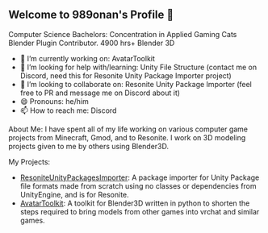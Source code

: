 ## Welcome to 989onan's Profile 👋

Computer Science Bachelors: Concentration in Applied Gaming 
Cats Blender Plugin Contributor. 
4900 hrs+ Blender 3D

- 🔭 I’m currently working on: AvatarToolkit
- 🤔 I’m looking for help with/learning: Unity File Structure (contact me on Discord, need this for Resonite Unity Package Importer project) 
- 👯 I’m looking to collaborate on: Resonite Unity Package Importer (feel free to PR and message me on Discord about it)
- 😄 Pronouns: he/him
- 📫 How to reach me: Discord

About Me:
I have spent all of my life working on various computer game projects from Minecraft, Gmod, and to Resonite. I work on 3D modeling projects given to me by others using Blender3D.

My Projects:
- [ResoniteUnityPackagesImporter](https://github.com/dfgHiatus/ResoniteUnityPackagesImporter): A package importer for Unity Package file formats made from scratch using no classes or dependencies from UnityEngine, and is for Resonite.
- [AvatarToolkit](https://github.com/teamneoneko/Avatar-Toolkit): A toolkit for Blender3D written in python to shorten the steps required to bring models from other games into vrchat and similar games.

<!--
**989onan/989onan** is a ✨ _special_ ✨ repository because its `README.md` (this file) appears on your GitHub profile.

Here are some ideas to get you started:

- 🔭 I’m currently working on Blesonite
- 🌱 I’m currently learning C#
- 👯 I’m looking to collaborate on ResoniteUnityPackageImporter
- 🤔 I’m looking for help with ...
- 💬 Ask me about ...
- 📫 How to reach me: ...
- 😄 Pronouns: ...
- ⚡ Fun fact: ...
-->
